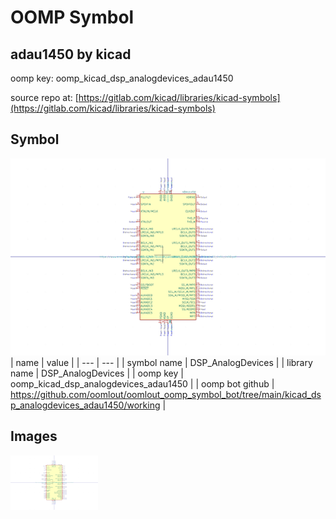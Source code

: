 # OOMP Symbol  
## adau1450  by kicad  
  
oomp key: oomp_kicad_dsp_analogdevices_adau1450  
  
source repo at: [https://gitlab.com/kicad/libraries/kicad-symbols](https://gitlab.com/kicad/libraries/kicad-symbols)  
## Symbol  
  
[![working.png](working_600.png)](working.png)  
| name | value | 
| --- | --- | 
| symbol name | DSP_AnalogDevices | 
| library name | DSP_AnalogDevices | 
| oomp key | oomp_kicad_dsp_analogdevices_adau1450 | 
| oomp bot github | https://github.com/oomlout/oomlout_oomp_symbol_bot/tree/main/kicad_dsp_analogdevices_adau1450/working | 
## Images  
  
[![working.png](working_140.png)](working.png)  
